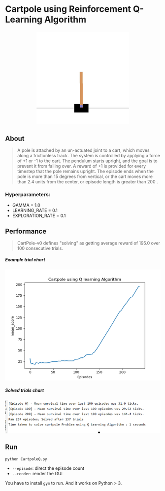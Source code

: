 # Cartpole using Reinforcement Q-Learning Algorithm
<h3 align="center">
<img src="/cartpole_example.gif" width="300">
</h3>

## About

> A pole is attached by an un-actuated joint to a cart, which moves along a frictionless track. The system is controlled by applying a force of +1 or -1 to the cart. The pendulum starts upright, and the goal is to prevent it from falling over. A reward of +1 is provided for every timestep that the pole remains upright. The episode ends when the pole is more than 15 degrees from vertical, or the cart moves more than 2.4 units from the center, or episode length is greater than 200 .

### Hyperparameters:

* GAMMA = 1.0
* LEARNING_RATE = 0.1
* EXPLORATION_RATE = 0.1

## Performance

> CartPole-v0 defines "solving" as getting average reward of 195.0 over 100 consecutive trials.
>

##### Example trial chart

<img src="/episode vs mean_scores.png">

##### Solved trials chart

<img src="/console.png">

## Run

```
python CartpoleQ.py
```

* `--episode`: direct the episode count
* `--render`: render the GUI

You have to install `gym` to run. And it works on Python > 3.

